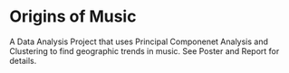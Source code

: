 # Origins of Music

A Data Analysis Project that uses Principal Componenet Analysis and Clustering to find geographic trends in music. See Poster and Report for details.

